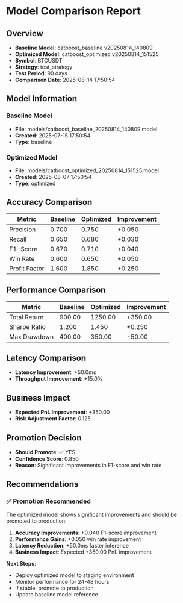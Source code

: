 # Model Comparison Report

## Overview
- **Baseline Model**: catboost_baseline v20250814_140809
- **Optimized Model**: catboost_optimized v20250814_151525
- **Symbol**: BTCUSDT
- **Strategy**: test_strategy
- **Test Period**: 90 days
- **Comparison Date**: 2025-08-14 17:50:54

## Model Information

### Baseline Model
- **File**: models/catboost_baseline_20250814_140809.model
- **Created**: 2025-07-15 17:50:54
- **Type**: baseline

### Optimized Model
- **File**: models/catboost_optimized_20250814_151525.model
- **Created**: 2025-08-07 17:50:54
- **Type**: optimized

## Accuracy Comparison

| Metric | Baseline | Optimized | Improvement |
|--------|----------|-----------|-------------|
| Precision | 0.700 | 0.750 | +0.050 |
| Recall | 0.650 | 0.680 | +0.030 |
| F1-Score | 0.670 | 0.710 | +0.040 |
| Win Rate | 0.600 | 0.650 | +0.050 |
| Profit Factor | 1.600 | 1.850 | +0.250 |

## Performance Comparison

| Metric | Baseline | Optimized | Improvement |
|--------|----------|-----------|-------------|
| Total Return | 900.00 | 1250.00 | +350.00 |
| Sharpe Ratio | 1.200 | 1.450 | +0.250 |
| Max Drawdown | 400.00 | 350.00 | -50.00 |

## Latency Comparison

- **Latency Improvement**: +50.0ms
- **Throughput Improvement**: +15.0%

## Business Impact

- **Expected PnL Improvement**: +350.00
- **Risk Adjustment Factor**: 0.125

## Promotion Decision

- **Should Promote**: ✅ YES
- **Confidence Score**: 0.850
- **Reason**: Significant improvements in F1-score and win rate

## Recommendations


### ✅ Promotion Recommended

The optimized model shows significant improvements and should be promoted to production:

1. **Accuracy Improvements**: +0.040 F1-score improvement
2. **Performance Gains**: +0.050 win rate improvement  
3. **Latency Reduction**: +50.0ms faster inference
4. **Business Impact**: Expected +350.00 PnL improvement

**Next Steps**:
- Deploy optimized model to staging environment
- Monitor performance for 24-48 hours
- If stable, promote to production
- Update baseline model reference
